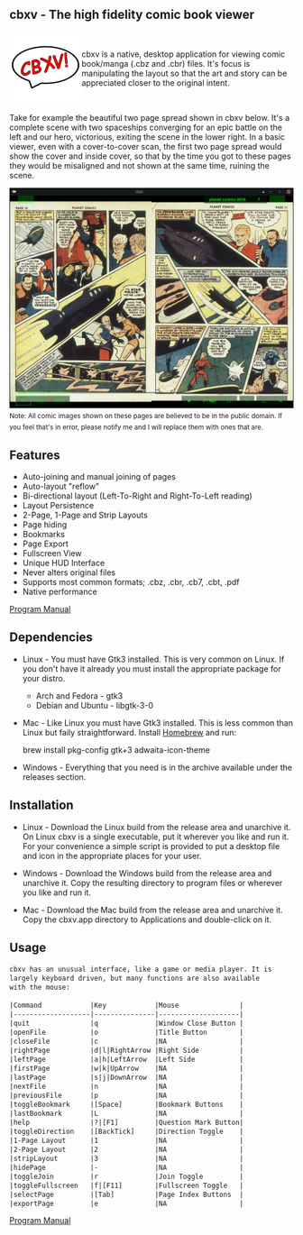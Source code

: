 ## cbxv - The high fidelity comic book viewer

<img width="128" height="128" align="left" src="build/assets/lin/logo_x.png">

<br />

cbxv is a native, desktop application for viewing comic book/manga (.cbz and
.cbr) files. It's focus is manipulating the layout so that the art and story
can be appreciated closer to the original intent.

<br />

Take for example the beautiful two page spread shown in cbxv below. It's a 
complete scene with two spaceships converging for an epic battle on the left 
and our hero, victorious, exiting the scene in the lower right. In a basic
viewer, even with a cover-to-cover scan, the first two page spread would show 
the cover and inside cover, so that by the time you got to these pages they 
would be misaligned and not shown at the same time, ruining the scene.

<img align="left" src="docs/cbxv_ss_01.png">
<sub>Note: All comic images shown on these pages are believed to be in the public domain.
If you feel that's in error, please notify me and I will replace them with ones that
are.</sub>

## Features
- Auto-joining and manual joining of pages
- Auto-layout "reflow"
- Bi-directional layout (Left-To-Right and Right-To-Left reading)
- Layout Persistence
- 2-Page, 1-Page and Strip Layouts
- Page hiding
- Bookmarks
- Page Export
- Fullscreen View
- Unique HUD Interface
- Never alters original files
- Supports most common formats; .cbz, .cbr, .cb7, .cbt, .pdf
- Native performance

<a href="https://mftb0.github.io/cbxv-gotk3">Program Manual</a>

## Dependencies
- Linux - You must have Gtk3 installed. This is very common on Linux. If you 
    don't have it already you must install the appropriate package for your 
    distro.

    - Arch and Fedora   - gtk3
    - Debian and Ubuntu - libgtk-3-0

- Mac - Like Linux you must have Gtk3 installed. This is less common than Linux
    but faily straightforward. Install <a href="https://brew.sh">Homebrew</a> and run:

    brew install pkg-config gtk+3 adwaita-icon-theme

- Windows - Everything that you need is in the archive available under the 
    releases section.

## Installation
-   Linux - Download the Linux build from the release area and unarchive it. 
    On Linux cbxv is a single executable, put it wherever you like and run it. 
    For your convenience a simple script is provided to put a desktop file and 
    icon in the appropriate places for your user.

-   Windows - Download the Windows build from the release area and unarchive it. 
    Copy the resulting directory to program files or wherever you like and run it.

-   Mac - Download the Mac build from the release area and unarchive it. Copy the 
    cbxv.app directory to Applications and double-click on it.

## Usage
    cbxv has an unusual interface, like a game or media player. It is 
    largely keyboard driven, but many functions are also available 
    with the mouse:

    |Command            |Key            |Mouse               |
    |-------------------|---------------|--------------------|
    |quit               |q              |Window Close Button | 
    |openFile           |o              |Title Button        |
    |closeFile          |c              |NA                  |
    |rightPage          |d|l|RightArrow |Right Side          |
    |leftPage           |a|h|LeftArrow  |Left Side           |
    |firstPage          |w|k|UpArrow    |NA                  |
    |lastPage           |s|j|DownArrow  |NA                  |
    |nextFile           |n              |NA                  |
    |previousFile       |p              |NA                  |
    |toggleBookmark     |[Space]        |Bookmark Buttons    |
    |lastBookmark       |L              |NA                  |
    |help               |?|[F1]         |Question Mark Button|
    |toggleDirection    |[BackTick]     |Direction Toggle    |
    |1-Page Layout      |1              |NA                  |
    |2-Page Layout      |2              |NA                  |
    |stripLayout        |3              |NA                  |
    |hidePage           |-              |NA                  |
    |toggleJoin         |r              |Join Toggle         |
    |toggleFullscreen   |f|[F11]        |Fullscreen Toggle   |
    |selectPage         |[Tab]          |Page Index Buttons  |
    |exportPage         |e              |NA                  |

<a href="https://mftb0.github.io/cbxv-gotk3">Program Manual</a>

